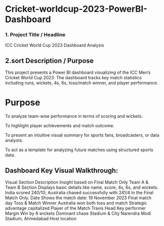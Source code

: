 # Cricket-worldcup-2023-PowerBI-Dashboard
### 1.	Project Title / Headline
ICC Cricket World Cup 2023 Dashboard Analysis

## 2.sort Description / Purpose
This project presents a Power BI dashboard visualizing of the ICC Men’s Cricket World Cup 2023. The dashboard tracks key match statistics including runs, wickets, 4s, 6s, toss/match winner, and player performance.
# Purpose

To analyze team-wise performance in terms of scoring and wickets.

To highlight player achievements and match outcome.

To present an intuitive visual summary for sports fans, broadcasters, or data analysts.

To act as a template for analyzing future matches using structured sports data.

## Dashboard Key Visual Walkthrough:
Visual Section	Description	Insight based on Final Match Only
Team A & Team B Section	Displays basic details like name, score, 4s, 6s, and wickets.	India scored 240/10; Australia chased successfully with 241/4 In the Final Match Only.
Date	Shows the match date: 19 November 2023	Final match day
Toss & Match Winner	Australia won both toss and match	Strategic advantage capitalized
Player of the Match	Travis Head	Key performer
Margin	Win by 6 wickets	Dominant chase
Stadium & City	Narendra Modi Stadium, Ahmedabad	Host location

